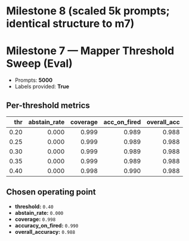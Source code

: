 # Milestone 8 (scaled 5k prompts; identical structure to m7)
# Milestone 7 — Mapper Threshold Sweep (Eval)
- Prompts: **5000**
- Labels provided: **True**

## Per-threshold metrics
| thr | abstain_rate | coverage | acc_on_fired | overall_acc |
|---:|---:|---:|---:|---:|
| 0.20 | 0.000 | 0.999 | 0.989 | 0.988 |
| 0.25 | 0.000 | 0.999 | 0.989 | 0.988 |
| 0.30 | 0.000 | 0.999 | 0.989 | 0.988 |
| 0.35 | 0.000 | 0.999 | 0.989 | 0.988 |
| 0.40 | 0.000 | 0.998 | 0.990 | 0.988 |

## Chosen operating point
- **threshold:** `0.40`
- **abstain_rate:** `0.000`
- **coverage:** `0.998`
- **accuracy_on_fired:** `0.990`
- **overall_accuracy:** `0.988`